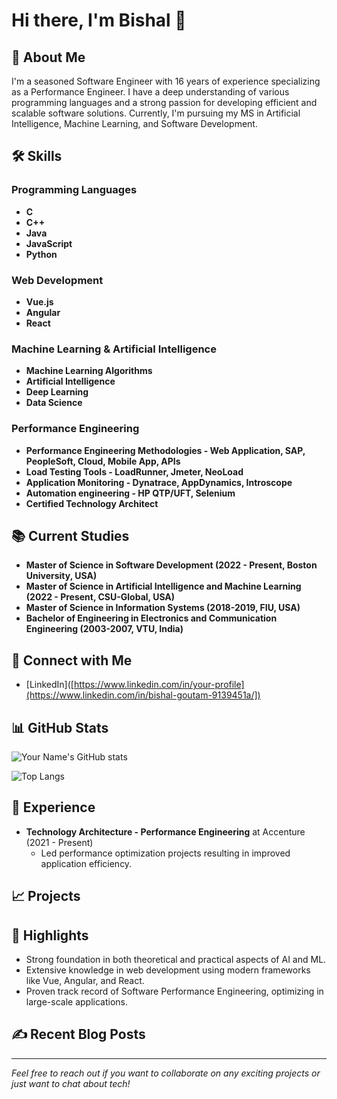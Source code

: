 

<!--
**bishalgoutam/bishalgoutam** is a ✨ _special_ ✨ repository because its `README.md` (this file) appears on your GitHub profile.

Here are some ideas to get you started:

- 🔭 I’m currently working on ...
- 🌱 I’m currently learning ...
- 👯 I’m looking to collaborate on ...
- 🤔 I’m looking for help with ...
- 💬 Ask me about ...
- 📫 How to reach me: ...
- 😄 Pronouns: ...
- ⚡ Fun fact: ...
-->

# Hi there, I'm Bishal 👋

## 🚀 About Me
I'm a seasoned Software Engineer with 16 years of experience specializing as a Performance Engineer. I have a deep understanding of various programming languages and a strong passion for developing efficient and scalable software solutions. Currently, I'm pursuing my MS in Artificial Intelligence, Machine Learning, and Software Development.

## 🛠 Skills

### Programming Languages
- **C**
- **C++**
- **Java**
- **JavaScript**
- **Python**

### Web Development
- **Vue.js**
- **Angular**
- **React**

### Machine Learning & Artificial Intelligence
- **Machine Learning Algorithms**
- **Artificial Intelligence**
- **Deep Learning**
- **Data Science**  

### Performance Engineering
- **Performance Engineering Methodologies - Web Application, SAP, PeopleSoft, Cloud, Mobile App, APIs**
- **Load Testing Tools - LoadRunner, Jmeter, NeoLoad**
- **Application Monitoring - Dynatrace, AppDynamics, Introscope**
- **Automation engineering - HP QTP/UFT, Selenium**
- **Certified Technology Architect**
  
## 📚 Current Studies
- **Master of Science in Software Development (2022 - Present, Boston University, USA)**
- **Master of Science in Artificial Intelligence and Machine Learning (2022 - Present, CSU-Global, USA)**
- **Master of Science in Information Systems (2018-2019, FIU, USA)**
- **Bachelor of Engineering in Electronics and Communication Engineering (2003-2007, VTU, India)**

## 🔗 Connect with Me
- [LinkedIn]([https://www.linkedin.com/in/your-profile](https://www.linkedin.com/in/bishal-goutam-9139451a/])

## 📊 GitHub Stats
![Your Name's GitHub stats](https://github-readme-stats.vercel.app/api?username=your-github-username&show_icons=true&theme=radical)

![Top Langs](https://github-readme-stats.vercel.app/api/top-langs/?username=your-github-username&layout=compact&theme=radical)

## 💼 Experience
- **Technology Architecture - Performance Engineering** at Accenture (2021 - Present)
  - Led performance optimization projects resulting in improved application efficiency.

## 📈 Projects
<!--### [Project Name 1](https://github.com/your-github-username/project1)
Brief description of Project 1.

### [Project Name 2](https://github.com/your-github-username/project2)
Brief description of Project 2.
-->

## 🌟 Highlights
- Strong foundation in both theoretical and practical aspects of AI and ML.
- Extensive knowledge in web development using modern frameworks like Vue, Angular, and React.
- Proven track record of Software Performance Engineering, optimizing in large-scale applications.

## ✍️ Recent Blog Posts
---

*Feel free to reach out if you want to collaborate on any exciting projects or just want to chat about tech!*

